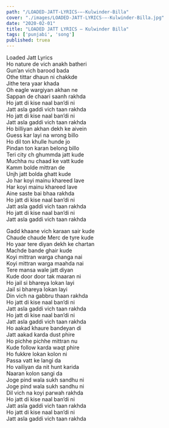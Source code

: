 ```yaml
---
path: "/LOADED-JATT-LYRICS-–-Kulwinder-Billa"
cover: "./images/LOADED-JATT-LYRICS-–-Kulwinder-Billa.jpg"
date: "2020-02-01"
title: "LOADED JATT LYRICS – Kulwinder Billa"
tags: ['punjabi', 'song']
published: truea
---
```

  
Loaded Jatt Lyrics  
Ho nature de vich anakh batheri  
Gun’an vich barood bada  
Othe tittar dhaun ni chakkde  
Jithe tera yaar khada  
Oh eagle wargiyan akhan ne  
Sappan de chaari saanh rakhda  
Ho jatt di kise naal ban’di ni  
Jatt asla gaddi vich taan rakhda  
Ho jatt di kise naal ban’di ni  
Jatt asla gaddi vich taan rakhda  
Ho billiyan akhan dekh ke aivein  
Guess kar layi na wrong billo  
Ho dil ton khulle hunde jo  
Pindan ton karan belong billo  
Teri city ch ghummda jatt kude  
Muchha nu chaad ke vatt kude  
Kamm bolde mittran de  
Unjh jatt bolda ghatt kude  
Jo har koyi mainu khareed lave  
Har koyi mainu khareed lave  
Aine saste bai bhaa rakhda  
Ho jatt di kise naal ban’di ni  
Jatt asla gaddi vich taan rakhda  
Ho jatt di kise naal ban’di ni  
Jatt asla gaddi vich taan rakhda  
  
  
  
  
  
  
Gadd khaane vich karaan sair kude  
Chaude chaude Merc de tyre kude  
Ho yaar tere diyan dekh ke chartan  
Machde bande ghair kude  
Koyi mittran warga changa nai  
Koyi mittran warga maahda nai  
Tere mansa wale jatt diyan  
Kude door door tak maaran ni  
Ho jail si bhareya lokan layi  
Jail si bhareya lokan layi  
Din vich na gabbru thaan rakhda  
Ho jatt di kise naal ban’di ni  
Jatt asla gaddi vich taan rakhda  
Ho jatt di kise naal ban’di ni  
Jatt asla gaddi vich taan rakhda  
Ho aakad khaure bandeyan di  
Jatt aakad karda dust phire  
Ho pichhe pichhe mittran nu  
Kude follow karda waqt phire  
Ho fukkre lokan kolon ni  
Passa vatt ke langi da  
Ho vailiyan da nit hunt karida  
Naaran kolon sangi da  
Joge pind wala sukh sandhu ni  
Joge pind wala sukh sandhu ni  
Dil vich na koyi parwah rakhda  
Ho jatt di kise naal ban’di ni  
Jatt asla gaddi vich taan rakhda  
Ho jatt di kise naal ban’di ni  
Jatt asla gaddi vich taan rakhda  
